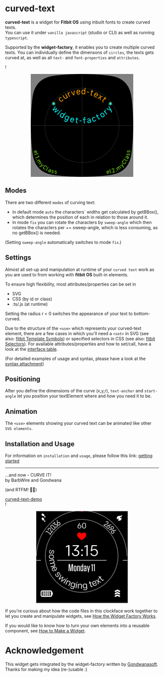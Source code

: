 # curved-text

**curved-text** is a widget for **Fitbit OS** using inbuilt fonts to create curved texts.\
You can use it under `vanilla javascript` (studio or CLI) as well as running `typescript`.

Supported by the **widget-factory**, it enables you to create multiple curved texts.
You can individually define the dimensons of `circles`, the texts gets curved at, as well as all `text-` and `font-properties` and `attributes`.

!<div align="center">![examples](./examples.png#center)</div>

## Modes

There are two different `modes` of curving text:

- In default mode `auto` the characters´ widths get calculated by getBBox(), which determines the position of each in relation to those around it.
- In mode `fix` you can rotate the characters by `sweep-angle` which then rotates the characters per += sweep-angle, which is less consuming, as no getBBox() is needed.

(Setting `sweep-angle` automatically switches to mode `fix`.)

## Settings

Almost all set-up and manipulation at runtime of your `curved text` work as you are used to from working with **fitbit OS** built-in elements.

To ensure high flexibility, most attributes/properties can be set in

- SVG
- CSS (by id or class)
- .ts/.js (at runtime)

Setting the radius r < 0 switches the appearance of your text to bottom-curved.

Due to the structure of the `<use>` which represents your curved-text element, there are a few cases in which you'll need a `<set>` in SVG (see also: [fitbit Template Symbols](https://dev.fitbit.com/build/guides/user-interface/svg/#template-symbols)) or specified selectors in CSS (see also: [fitbit Selectors](https://dev.fitbit.com/build/guides/user-interface/css/#selectors)). For available attributes/properties and how to set/call, have a look at the [interface table](./interface_table.png).

(For detailed examples of usage and syntax, please have a look at the [syntax attachment](./snippets.md))

## Positioning

After you define the dimensions of the curve (x,y,r), `text-anchor` and `start-angle` let you position your textElement where and how you need it to be.

## Animation

The `<use>` elements showing your curved text can be animated like other `SVG elements`.

## Installation and Usage

For information on `installation` and `usage`, please follow this link:
[getting started](./usage.md)

---

...and now - CURVE IT!\
by BarbWire and Gondwana

(and RTFM! :slightly_smiling_face::vulcan_salute:)

[curved-text-demo](https://github.com/BarbWire-1/curved-text-demo)\
!<div align="center">![demo](./curved_text_demo2.gif#center)</div>

If you're curious about how the code files in this clockface work together to let you create and manipulate widgets, see [How the Widget Factory Works](./how-the-factory-works.md).

If you would like to know how to turn your own elements into a reusable component, see [How to Make a Widget](./how-to-widget.md).

# Acknowledgement

This widget gets integrated by the widget-factory written by [Gondwanasoft](https://github.com/gondwanasoft/fitbit-simple-widget).
Thanks for making my idea (re-)usable :)
